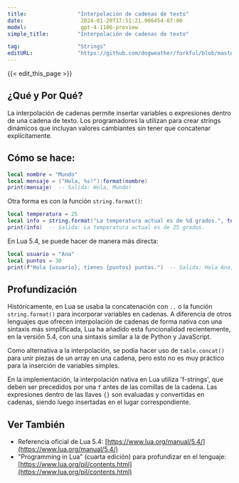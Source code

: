 ```yaml
---
title:                "Interpolación de cadenas de texto"
date:                  2024-01-20T17:51:21.906454-07:00
model:                 gpt-4-1106-preview
simple_title:         "Interpolación de cadenas de texto"

tag:                  "Strings"
editURL:              "https://github.com/dogweather/forkful/blob/master/content/es/lua/interpolating-a-string.md"
---
```


{{< edit_this_page >}}

## ¿Qué y Por Qué?

La interpolación de cadenas permite insertar variables o expresiones dentro de una cadena de texto. Los programadores la utilizan para crear strings dinámicos que incluyan valores cambiantes sin tener que concatenar explícitamente.

## Cómo se hace:

```Lua
local nombre = "Mundo"
local mensaje = ("Hola, %s!"):format(nombre)
print(mensaje)  -- Salida: Hola, Mundo!
```

Otra forma es con la función `string.format()`:

```Lua
local temperatura = 25
local info = string.format("La temperatura actual es de %d grados.", temperatura)
print(info)  -- Salida: La temperatura actual es de 25 grados.
```

En Lua 5.4, se puede hacer de manera más directa:

```Lua
local usuario = "Ana"
local puntos = 30
print(f"Hola {usuario}, tienes {puntos} puntos.")  -- Salida: Hola Ana, tienes 30 puntos.
```

## Profundización

Históricamente, en Lua se usaba la concatenación con `..` o la función `string.format()` para incorporar variables en cadenas. A diferencia de otros lenguajes que ofrecen interpolación de cadenas de forma nativa con una sintaxis más simplificada, Lua ha añadido esta funcionalidad recientemente, en la versión 5.4, con una sintaxis similar a la de Python y JavaScript.

Como alternativa a la interpolación, se podía hacer uso de `table.concat()` para unir piezas de un array en una cadena, pero esto no es muy práctico para la inserción de variables simples.

En la implementación, la interpolación nativa en Lua utiliza 'f-strings', que deben ser precedidos por una `f` antes de las comillas de la cadena. Las expresiones dentro de las llaves `{}` son evaluadas y convertidas en cadenas, siendo luego insertadas en el lugar correspondiente.

## Ver También

- Referencia oficial de Lua 5.4: [https://www.lua.org/manual/5.4/](https://www.lua.org/manual/5.4/)
- "Programming in Lua" (cuarta edición) para profundizar en el lenguaje: [https://www.lua.org/pil/contents.html](https://www.lua.org/pil/contents.html)
